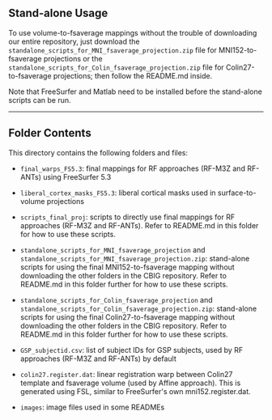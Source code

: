 ## Stand-alone Usage

To use volume-to-fsaverage mappings without the trouble of downloading our entire repository, just download the `standalone_scripts_for_MNI_fsaverage_projection.zip` file for MNI152-to-fsaverage projections or the `standalone_scripts_for_Colin_fsaverage_projection.zip` file for Colin27-to-fsaverage projections; then follow the README.md inside.

Note that FreeSurfer and Matlab need to be installed before the stand-alone scripts can be run.

----

## Folder Contents

This directory contains the following folders and files:

- `final_warps_FS5.3`: final mappings for RF approaches (RF-M3Z and RF-ANTs) using FreeSurfer 5.3

- `liberal_cortex_masks_FS5.3`: liberal cortical masks used in surface-to-volume projections

- `scripts_final_proj`: scripts to directly use final mappings for RF approaches (RF-M3Z and RF-ANTs). Refer to README.md in this folder for how to use these scripts.

- `standalone_scripts_for_MNI_fsaverage_projection` and `standalone_scripts_for_MNI_fsaverage_projection.zip`: stand-alone scripts for using the final MNI152-to-fsaverage mapping without downloading the other folders in the CBIG repository. Refer to README.md in this folder further for how to use these scripts.

- `standalone_scripts_for_Colin_fsaverage_projection` and `standalone_scripts_for_Colin_fsaverage_projection.zip`: stand-alone scripts for using the final Colin27-to-fsaverage mapping without downloading the other folders in the CBIG repository. Refer to README.md in this folder further for how to use these scripts.

- `GSP_subjectid.csv`: list of subject IDs for GSP subjects, used by RF approaches (RF-M3Z and RF-ANTs) by default

- `colin27.register.dat`: linear registration warp between Colin27 template and fsaverage volume (used by Affine approach). This is generated using FSL, similar to FreeSurfer's own mni152.register.dat.

- `images`: image files used in some READMEs
